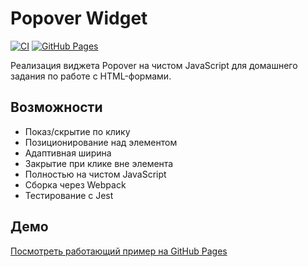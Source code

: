 # Popover Widget

[![CI](https://github.com/Adrenokrome72/alifanov-ahj-forms/actions/workflows/ci.yml/badge.svg)](https://github.com/Adrenokrome72/alifanov-ahj-forms/actions)
[![GitHub Pages](https://img.shields.io/badge/GitHub%20Pages-Live-brightgreen)](https://Adrenokrome72.github.io/alifanov-ahj-forms)

Реализация виджета Popover на чистом JavaScript для домашнего задания по работе с HTML-формами.

## Возможности
- Показ/скрытие по клику
- Позиционирование над элементом
- Адаптивная ширина
- Закрытие при клике вне элемента
- Полностью на чистом JavaScript
- Сборка через Webpack
- Тестирование с Jest

## Демо
[Посмотреть работающий пример на GitHub Pages](https://Adrenokrome72.github.io/alifanov-ahj-forms)